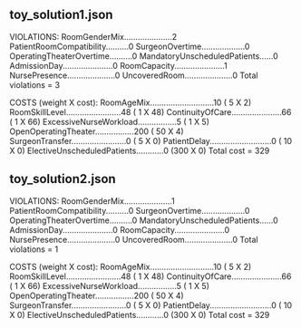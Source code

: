 ## toy_solution1.json

VIOLATIONS: 
RoomGenderMix.....................2
PatientRoomCompatibility..........0
SurgeonOvertime...................0
OperatingTheaterOvertime..........0
MandatoryUnscheduledPatients......0
AdmissionDay......................0
RoomCapacity......................1
NursePresence.....................0
UncoveredRoom.....................0
Total violations = 3

COSTS (weight X cost): 
RoomAgeMix............................10 (  5 X   2)
RoomSkillLevel........................48 (  1 X  48)
ContinuityOfCare......................66 (  1 X  66)
ExcessiveNurseWorkload.................5 (  1 X   5)
OpenOperatingTheater.................200 ( 50 X   4)
SurgeonTransfer........................0 (  5 X   0)
PatientDelay...........................0 ( 10 X   0)
ElectiveUnscheduledPatients............0 (300 X   0)
Total cost = 329



## toy_solution2.json

VIOLATIONS: 
RoomGenderMix.....................1
PatientRoomCompatibility..........0
SurgeonOvertime...................0
OperatingTheaterOvertime..........0
MandatoryUnscheduledPatients......0
AdmissionDay......................0
RoomCapacity......................0
NursePresence.....................0
UncoveredRoom.....................0
Total violations = 1

COSTS (weight X cost): 
RoomAgeMix............................10 (  5 X   2)
RoomSkillLevel........................48 (  1 X  48)
ContinuityOfCare......................66 (  1 X  66)
ExcessiveNurseWorkload.................5 (  1 X   5)
OpenOperatingTheater.................200 ( 50 X   4)
SurgeonTransfer........................0 (  5 X   0)
PatientDelay...........................0 ( 10 X   0)
ElectiveUnscheduledPatients............0 (300 X   0)
Total cost = 329